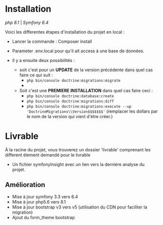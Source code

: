 # Installation

_php 8.1_ | _Symfony 6.4_

Voici les differentes étapes d'installation du projet en local :
- Lancer la commande : Composer install
- Parameter .env.local pour qu'il ait access à une base de données.


- Il y a ensuite deux possibilités : 
  - soit c'est pour un __UPDATE__ de la version précédente dans quel cas faire ce qui suit :
    - `php bin/console doctrine:migrations:migrate`
    - 
  - Soit c'est une __PREMIERE INSTALLATION__ dans quel cas faire ceci :
      - `php bin/console doctrine:database:create`
      - `php bin/console doctrine:migrations:diff`
      - `php bin/console doctrine:migrations:execute --up 'DoctrineMigrations\\Version$$$$$$$'` (remplacer les dollars par le nom de la version qui vient d'étre créer.)

# Livrable

À la racine du projet, vous trouverez un dossier 'livrable' comprenant les different élement demandé pour le livrable
- Un fichier symfonyInsight avec un lien vers la dernière analyse du projet.


## Amélioration

- Mise à jour symfony 3.3 vers 6.4
- Mise à jour php5.6 vers 8.1
- Mise à jour bootstrap v3 vers v5 (utilisation du CDN pour faciliter la migration)
- Ajout du form_theme bootstrap
